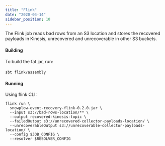 ```yaml
---
title: "Flink"
date: "2020-04-14"
sidebar_position: 10
---
```


The Flink job reads bad rows from an S3 location and stores the recovered payloads in Kinesis, unrecovered and unrecoverable in other S3 buckets.

#### Building

To build the fat jar, run:

#### [](https://github.com/snowplow-incubator/snowplow-event-recovery#running)

```
sbt flink/assembly
```

#### Running

Using flink CLI:

```
flink run \
  snowplow-event-recovery-flink-0.2.0.jar \
  --input s3://bad-rows-location/** \
  --output recovered-kinesis-topic \
  --failedOutput s3://unrecovered-collector-payloads-location/ \
  --unrecoverableOutput s3://unrecoverable-collector-payloads-location/ \
  --config $JOB_CONFIG \
  --resolver $RESOLVER_CONFIG
```
